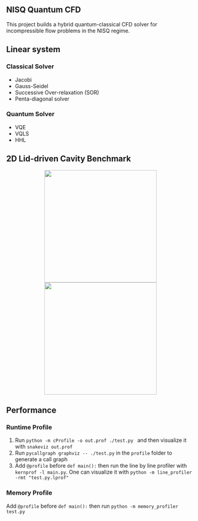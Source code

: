 ## NISQ Quantum CFD

This project builds a hybrid quantum-classical CFD solver for incompressible flow problems in the NISQ regime.

## Linear system

### Classical Solver
- Jacobi
- Gauss-Seidel 
- Successive Over-relaxation (SOR)
- Penta-diagonal solver

### Quantum Solver
- VQE
- VQLS
- HHL

## 2D Lid-driven Cavity Benchmark

<div align="center">
<img src="https://github.com/comp-physics/Hybrid-QuantumCFD/blob/master/Benchmark/Re100/Stream_Re100_Grid20x20.png" height="300px"> <img src="https://github.com/comp-physics/Hybrid-QuantumCFD/blob/master/Benchmark/Re100/UBench_Re100_Grid60x60.png" height="300px">
</div>

## Performance

### Runtime Profile
1. Run `python -m cProfile -o out.prof ./test.py ` and then  visualize it with `snakeviz out.prof `
2. Run `pycallgraph graphviz -- ./test.py` in the `profile` folder to generate a call graph 
3. Add  `@profile` before `def main():` then run the line by line profiler with `kernprof -l main.py`. One can visualize it with `python -m line_profiler -rmt "test.py.lprof"` 


### Memory Profile

Add  `@profile` before `def main():` then run `python -m memory_profiler test.py`
